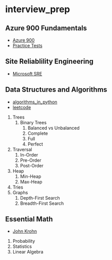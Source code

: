 # interview_prep

## Azure 900 Fundamentals
* [Azure 900](https://learn.microsoft.com/en-us/credentials/certifications/resources/study-guides/az-900)
* [Practice Tests](https://az900practicetest.com/)

## Site Reliablility Engineering
* [Microsoft SRE](https://learn.microsoft.com/en-us/training/modules/intro-to-site-reliability-engineering/)
## Data Structures and Algorithms
  * [algorithms_in_python](https://github.com/davidharrisnet/algorithms_in_python)  
  * [leetcode](https://github.com/davidharrisnet/leetcode)
1. Trees
   1. Binary Trees
      1. Balanced vs Unbalanced
      2. Complete
      3. Full
      4. Perfect
  1. Traversal
     1. In-Order
     2. Pre-Order
     3. Post-Order
  1. Heap
     1. Min-Heap
     2. Max-Heap
  1. Tries
  2. Graphs
     1. Depth-First Search
     2. Breadth-First Search
## Essential Math
* [John Krohn](https://github.com/jonkrohn/ML-foundations)
1. Probability
2. Statistics
3. Linear Algebra
   
